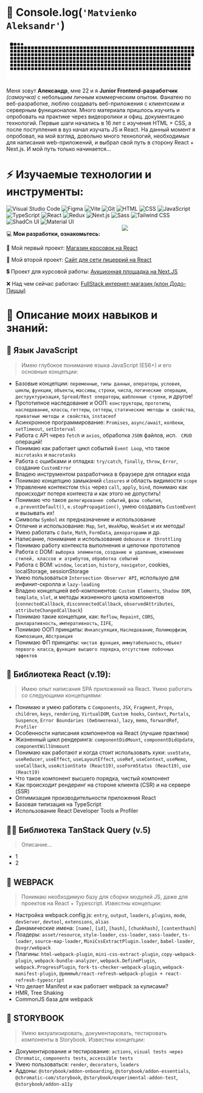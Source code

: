 # 👋 Console.log(`'Matvienko Aleksandr'`)
<p align="center">
<img width="600" src="github-snake.svg" alt="snake"/>
</p>

Меня зовут __Александр__, мне 22 и я __Junior Frontend-разработчик__ _(самоучка)_ c небольшим личным коммерческим опытом. Фанатею по веб-разработке, люблю создавать веб-приложения с клиентским и серверным функционалом. Много материала пришлось изучить и опробовать на практике через видеоролики и офиц. документацию технологий. Первые шаги начались в 16 лет с изучения HTML + CSS, а после поступления в вуз начал изучать JS и React. На данный момент я опробовал, на мой взгляд, довольно много технологий, необходимых для написания web-приложений, и выбрал свой путь в сторону React + Next.js. И мой путь только начинается...
<h1>⚡ Изучаемые технологии и инструменты:</h1>
<div >
	<img width="36" src="https://raw.githubusercontent.com/marwin1991/profile-technology-icons/refs/heads/main/icons/visual_studio_code.png" alt="Visual Studio Code" title="Visual Studio Code"/>
	<img width="36" src="https://raw.githubusercontent.com/marwin1991/profile-technology-icons/refs/heads/main/icons/figma.png" alt="Figma" title="Figma"/>
	<img width="36" src="https://raw.githubusercontent.com/marwin1991/profile-technology-icons/refs/heads/main/icons/vite.png" alt="Vite" title="Vite"/>
	<img width="36" src="https://raw.githubusercontent.com/marwin1991/profile-technology-icons/refs/heads/main/icons/git.png" alt="Git" title="Git"/>
	<img width="36" src="https://raw.githubusercontent.com/marwin1991/profile-technology-icons/refs/heads/main/icons/html.png" alt="HTML" title="HTML"/>
	<img width="36" src="https://raw.githubusercontent.com/marwin1991/profile-technology-icons/refs/heads/main/icons/css.png" alt="CSS" title="CSS"/>
	<img width="36" src="https://raw.githubusercontent.com/marwin1991/profile-technology-icons/refs/heads/main/icons/javascript.png" alt="JavaScript" title="JavaScript"/>
	<img width="36" src="https://raw.githubusercontent.com/marwin1991/profile-technology-icons/refs/heads/main/icons/typescript.png" alt="TypeScript" title="TypeScript"/>
	<img width="36" src="https://raw.githubusercontent.com/marwin1991/profile-technology-icons/refs/heads/main/icons/react.png" alt="React" title="React"/>
	<img width="36" src="https://raw.githubusercontent.com/marwin1991/profile-technology-icons/refs/heads/main/icons/redux.png" alt="Redux" title="Redux"/>
	<img width="36" src="https://raw.githubusercontent.com/marwin1991/profile-technology-icons/refs/heads/main/icons/next_js.png" alt="Next.js" title="Next.js"/>
	<img width="36" src="https://raw.githubusercontent.com/marwin1991/profile-technology-icons/refs/heads/main/icons/sass.png" alt="Sass" title="Sass"/>
	<img width="36" src="https://raw.githubusercontent.com/marwin1991/profile-technology-icons/refs/heads/main/icons/tailwind_css.png" alt="Tailwind CSS" title="Tailwind CSS"/>
	<img width="36" src="https://raw.githubusercontent.com/marwin1991/profile-technology-icons/refs/heads/main/icons/shadcn_ui.png" alt="ShadCn UI" title="ShadCn UI"/>
	<img width="36" src="https://raw.githubusercontent.com/marwin1991/profile-technology-icons/refs/heads/main/icons/material_ui.png" alt="Material UI" title="Material UI"/>
</div>
<img align='right' src='https://user-images.githubusercontent.com/5713670/87202985-820dcb80-c2b6-11ea-9f56-7ec461c497c3.gif' width="200"/>
<p>💻 <b>Мои разработки, ознакомьтесь:</b></p>
<p>👟 Мой первый проект: <a href="https://github.com/ifaqer/magazine-snickers/tree/master">Магазин кросовок на React</a></p>
<p>🍕 Мой второй проект: <a href="https://github.com/ifaqer/React-Pizza-v2-REMASTERED">Сайт для сети пицеррий на React</a></p>
<p>💲 Проект для курсовой работы: <a href="https://github.com/ifaqer/AuctionProject">Аукционная площадка на Next.JS</a></p>
<p>❌ Над чем сейчас работаю: <a href="https://github.com/ifaqer/next-pizza">FullStack интернет-магазин (клон Додо-Пиццы)</a></p>

<h1>📌 Описание моих навыков и знаний:</h1>

## 🧲 Язык JavaScript
> Имею глубокое понимание языка JavaScript (ES6+) и его основные концепции:
- Базовые концепции: `переменные`, `типы данных`, `операторы`, `условия`, `циклы`, `функции`, `объекты`, `массивы`, `строки`, `числа`, `логические операции`, `деструктуризация`, `Spread/Rest операторы`, `шаблонные строки`, и другое!
- Прототипное наследование и ООП: `конструкторы`, `прототипы`, `наследование`, `классы`, `геттеры`, `сеттеры`, `статические методы и свойства`, `приватные методы и свойства`, `instaceof`
- Асинхронное программирование: `Promises`, `async/await`, `колбеки`, `setTimeout`, `setInterval`
- Работа с API через `fetch` и `axios`, обработка `JSON` файлов, исп. ` CRUD` операций!
- Понимаю как работает цикл событий `Event Loop`, что такое `microtasks` и `macrotasks`
- Работа с ошибками и отладка: `try/catch`, `finally`, `throw`, `Error`, создание `CustomError`
- Владею инструментом разработчика в браузере для отладки кода
- Понимаю концепцию замыканий `closures` и область видимости `scope`
- Управление контекстом `this` через `call`, `apply`, `bind`, понимаю как происходит потеря контекста и как этого не допустить!
- Понимаю что такое `делегирование событий`, `фазы события`, `e.preventDefault()`, `e.stopPropagation()`, умею создавать `CustomEvent` и вызывать их!
- Символы `Symbol` их предназначение и использование
- Отличие и использование: `Map`, `Set`, `WeakMap`, `WeakSet` и их методы!
- Умею работать с `Date`, `Math`, `FormData`, `декораторами` и др.
- Написание, понимание и использование `debounce` и ` throttling`
- Понимаю работу контекста выполнения и цепочки прототипов
- Работа с DOM: `выборка элементов`, `создание и удаление`, `изменение стилей, классов и атрибутов`, `обработка событий` 
- Работа с BOM: `window`, `location`, `history`, `navigator`, cookies, localStorage, sessionStorage
- Умею пользоваться `Intersection Observer API`, использую для инфинит-скролла и `lazy-loading`
- Владею концепцией веб-компонентов: `Custom Elements`, `Shadow DOM`, `template`, `slot`, и методы жизненного цикла компонентов (`connectedCallback`, `disconnectedCallback`, `observedAttributes`, ` attributeChangedCallback`)
- Понимаю такие концепции, как: `Reflow`, `Repaint`, `CORS`, `декларативность`, `императивность`, `IIFE`, 
- Понимаю ООП принципы: `Инкапсуляция`, `Наследование`, `Полиморфизм`, `Композиция`, `Абстракция`
- Понимаю ФП принципы: `чистая функция`, `иммутабельность`, `объект первого класса`, `функция высшего порядка`, `отсутствие побочных эффектов`

## 🚀 Библиотека React (v.19):
> Имею опыт написания SPA приложений на React. Умею работать со следующими концепциями:
- Понимаю и умею работать с `Components`, `JSX`, `Fragment`, `Props`, `children`, `keys`, `rendering`, `VirtualDOM`, `Custom hooks`, `Context`, `Portals`, `Suspence`, `Error Boundaries (библиотека)`, `lazy`, `memo`, `forwardRef`, `Profiler`
- Особенности написания компонентов на React (лучшие практики)
- Жизненный цикл рендеринга: `componentDidMount`, `componentDidUpdate`, `componentWillUnmount`
- Понимаю как работают и когда стоит использовать хуки: `useState`, `useReducer`, `useEffect`, `useLayoutEffect`, `useRef`, `useContext`, `useMemo`, `useCallback`, `useActionState (React19)`, `useFormStatus (React19)`, `use (React19)`
- Что такое компонент высшего порядка, чистый компонент
- Как происходит рендеринг на стороне клиента (CSR) и на сервере (SSR)
- Оптимизация производительности приложения React
- Базовая типизация на TypeScript
- Использование React Developer Tools и Profiler

## 🫸🏼 Библиотека TanStack Query (v.5)
> Описание...
- 1
- 2

## 🏈 WEBPACK
> Понимаю необходимую базу для сборки модулей JS, даже для проектов на React + Typescript. Известны концепции:
- Настройка webpack.config.js: `entry`, `output`, `loaders`, `plugins`, `mode`, `devServer`, `devtool`, `extensions`, `alias`
- Динамические имена: `[name]`, `[id]`, `[hash]`, `[chunkhash]`, `[contenthash]`
- Лоадеры: `asset/resource`, `style-loader`, `css-loader`, `sass-loader`, `ts-loader`, `source-map-loader`, `MiniCssExtractPlugin.loader`, `babel-loader`, `@svgr/webpack`
- Плагины: `html-webpack-plugin`, `mini-css-extract-plugin`, `copy-webpack-plugin`, `webpack-bundle-analyzer`, `webpack.DefinePlugin`, `webpack.ProgressPlugin`, `fork-ts-checker-webpack-plugin`, `webpack-manifest-plugin`, `@pmmmwh/react-refresh-webpack-plugin + react-refresh-typescript`
- Что делает Manifest и как работает webpack за кулисами?
- HMR, Tree Shaking
- CommonJS база для webpack

## 💝 STORYBOOK
> Умею визуализировать, документировать, тестировать компоненты в Storybook. Известны концепции:
- Документирование и тестирование: `actions`, `visual tests через Chromatic`, `components tests`, `accessible tests`
- Умею пользоваться: `render`, `decorators`, `loaders`
- Аддоны: `@storybook/addon-onboarding`, `@storybook/addon-essentials`, `@chromatic-com/storybook`, `@storybook/experimental-addon-test`, `@storybook/addon-a11y`
